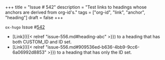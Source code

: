 +++
title = "Issue # 542"
description = "Test links to headings whose anchors are derived from org-id's."
tags = ["org-id", "link", "anchor", "heading"]
draft = false
+++

`ox-hugo` Issue #[542](https://github.com/kaushalmodi/ox-hugo/issues/542)

-   [Link]({{< relref "issue-556.md#heading-abc" >}}) to a heading that has both CUSTOM_ID and ID set.
-   [Link]({{< relref "issue-556.md#909536ed-b636-4bb9-9cc6-6a06992d8853" >}}) to a heading that has only the ID set.
